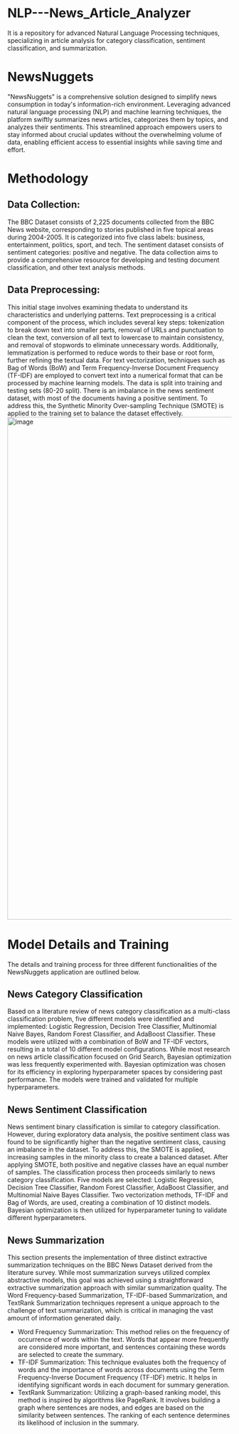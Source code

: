 # NLP---News_Article_Analyzer
 It is a repository for advanced Natural Language Processing techniques, specializing in article analysis for category classification, sentiment classification, and summarization.
# NewsNuggets

"NewsNuggets" is a comprehensive solution designed to simplify news consumption in today's information-rich environment. Leveraging advanced natural language processing (NLP) and machine learning techniques, the platform swiftly summarizes news articles, categorizes them by topics, and analyzes their sentiments. This streamlined approach empowers users to stay informed about crucial updates without the overwhelming volume of data, enabling efficient access to essential insights while saving time and effort.


# Methodology
## Data Collection: 
The BBC Dataset consists of 2,225 documents collected from the BBC News website, corresponding to stories published in five topical areas during 2004-2005. It is categorized into five class labels: business, entertainment, politics, sport, and tech. The sentiment dataset consists of sentiment categories: positive and negative. The data collection aims to provide a comprehensive resource for developing and testing document classification, and other text analysis methods.
## Data Preprocessing: 
This initial stage involves examining thedata to understand its characteristics and underlying patterns. Text preprocessing is a critical component of the process, which includes several key steps: tokenization to break down text into smaller parts, removal of URLs and punctuation to clean the text, conversion of all text to lowercase to maintain consistency, and removal of stopwords to eliminate unnecessary words. Additionally, lemmatization is performed to reduce words to their base or root form, further refining the textual data. For text vectorization, techniques such as Bag of Words (BoW) and Term Frequency-Inverse Document Frequency (TF-IDF) are employed to convert text into a numerical format that can be processed by machine learning models. The data is split into training and testing sets (80-20 split). There is an imbalance in the news sentiment dataset, with most of the documents having a positive sentiment. To address this, the Synthetic Minority Over-sampling Technique (SMOTE) is applied to the training set to balance the dataset effectively.
<img width="1127" alt="image" src="https://github.com/Anitha-Balachandran/NLP---News_Article_Analyzer/assets/143915040/df2b888b-28a7-48aa-828b-fb4ba869a499">
# Model Details and Training
The details and training process for three different functionalities of the NewsNuggets application are outlined below.

## News Category Classification 
Based on a literature review of news category classification as a multi-class classification problem, five different models were identified and implemented: Logistic Regression, Decision Tree Classifier, Multinomial Naive Bayes, Random Forest Classifier, and AdaBoost Classifier. These models were utilized with a combination of BoW and TF-IDF vectors, resulting in a total of 10 different model configurations. While most research on news article classification focused on Grid Search, Bayesian optimization was less frequently experimented with. Bayesian optimization was chosen for its efficiency in exploring hyperparameter spaces by considering past performance. The models were trained and validated for multiple hyperparameters.

## News Sentiment Classification 
News sentiment binary classification is similar to category classification. However, during exploratory data analysis, the positive sentiment class was found to be significantly higher than the negative sentiment class, causing an imbalance in the dataset. To address this, the SMOTE is applied, increasing samples in the minority class to create a balanced dataset. After applying SMOTE, both positive and negative classes have an equal number of samples. The classification process then proceeds similarly to news category classification. Five models are selected: Logistic Regression, Decision Tree Classifier, Random Forest Classifier, AdaBoost Classifier, and Multinomial Naive Bayes Classifier. Two vectorization methods, TF-IDF and Bag of Words, are used, creating a combination of 10 distinct models. Bayesian optimization is then utilized for hyperparameter tuning to validate different hyperparameters.

## News Summarization
This section presents the implementation of three distinct extractive summarization techniques on the BBC News Dataset derived from the literature survey. While most summarization surveys utilized complex abstractive models, this goal was achieved using a straightforward extractive summarization approach with similar summarization quality. The Word Frequency-based Summarization, TF-IDF-based Summarization, and TextRank Summarization techniques represent a unique approach to the challenge of text summarization, which is critical in managing the vast amount of information generated daily.
- Word Frequency Summarization: This method relies on the frequency of occurrence of words within the text. Words that appear more frequently are considered more important, and sentences containing these words are selected to create the summary.
- TF-IDF Summarization: This technique evaluates both the frequency of words and the importance of words across documents using the Term Frequency-Inverse Document Frequency (TF-IDF) metric. It helps in identifying significant words in each document for summary generation.
- TextRank Summarization: Utilizing a graph-based ranking model, this method is inspired by algorithms like PageRank. It involves building a graph where sentences are nodes, and edges are based on the similarity between sentences. The ranking of each sentence determines its likelihood of inclusion in the summary.

